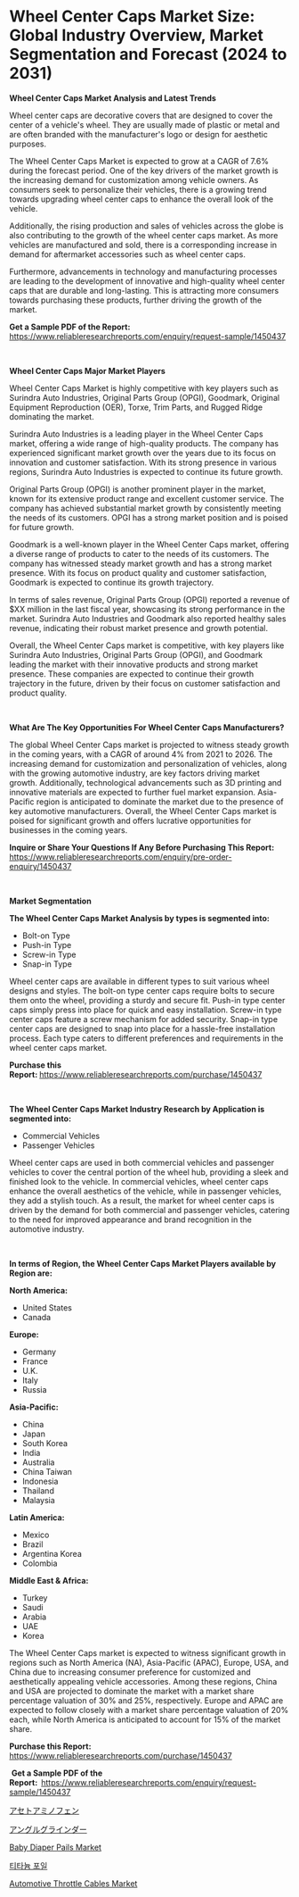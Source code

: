 <p><h1>Wheel Center Caps Market Size: Global Industry Overview, Market Segmentation and Forecast (2024 to 2031)</h1></p><p><strong>Wheel Center Caps Market Analysis and Latest Trends</strong></p>
<p><p>Wheel center caps are decorative covers that are designed to cover the center of a vehicle's wheel. They are usually made of plastic or metal and are often branded with the manufacturer's logo or design for aesthetic purposes.</p><p>The Wheel Center Caps Market is expected to grow at a CAGR of 7.6% during the forecast period. One of the key drivers of the market growth is the increasing demand for customization among vehicle owners. As consumers seek to personalize their vehicles, there is a growing trend towards upgrading wheel center caps to enhance the overall look of the vehicle.</p><p>Additionally, the rising production and sales of vehicles across the globe is also contributing to the growth of the wheel center caps market. As more vehicles are manufactured and sold, there is a corresponding increase in demand for aftermarket accessories such as wheel center caps.</p><p>Furthermore, advancements in technology and manufacturing processes are leading to the development of innovative and high-quality wheel center caps that are durable and long-lasting. This is attracting more consumers towards purchasing these products, further driving the growth of the market.</p></p>
<p><strong>Get a Sample PDF of the Report:&nbsp;</strong> <a href="https://www.reliableresearchreports.com/enquiry/request-sample/1450437">https://www.reliableresearchreports.com/enquiry/request-sample/1450437</a></p>
<p>&nbsp;</p>
<p><strong>Wheel Center Caps Major Market Players</strong></p>
<p><p>Wheel Center Caps Market is highly competitive with key players such as Surindra Auto Industries, Original Parts Group (OPGI), Goodmark, Original Equipment Reproduction (OER), Torxe, Trim Parts, and Rugged Ridge dominating the market.</p><p>Surindra Auto Industries is a leading player in the Wheel Center Caps market, offering a wide range of high-quality products. The company has experienced significant market growth over the years due to its focus on innovation and customer satisfaction. With its strong presence in various regions, Surindra Auto Industries is expected to continue its future growth.</p><p>Original Parts Group (OPGI) is another prominent player in the market, known for its extensive product range and excellent customer service. The company has achieved substantial market growth by consistently meeting the needs of its customers. OPGI has a strong market position and is poised for future growth.</p><p>Goodmark is a well-known player in the Wheel Center Caps market, offering a diverse range of products to cater to the needs of its customers. The company has witnessed steady market growth and has a strong market presence. With its focus on product quality and customer satisfaction, Goodmark is expected to continue its growth trajectory.</p><p>In terms of sales revenue, Original Parts Group (OPGI) reported a revenue of $XX million in the last fiscal year, showcasing its strong performance in the market. Surindra Auto Industries and Goodmark also reported healthy sales revenue, indicating their robust market presence and growth potential.</p><p>Overall, the Wheel Center Caps market is competitive, with key players like Surindra Auto Industries, Original Parts Group (OPGI), and Goodmark leading the market with their innovative products and strong market presence. These companies are expected to continue their growth trajectory in the future, driven by their focus on customer satisfaction and product quality.</p></p>
<p>&nbsp;</p>
<p><strong>What Are The Key Opportunities For Wheel Center Caps Manufacturers?</strong></p>
<p><p>The global Wheel Center Caps market is projected to witness steady growth in the coming years, with a CAGR of around 4% from 2021 to 2026. The increasing demand for customization and personalization of vehicles, along with the growing automotive industry, are key factors driving market growth. Additionally, technological advancements such as 3D printing and innovative materials are expected to further fuel market expansion. Asia-Pacific region is anticipated to dominate the market due to the presence of key automotive manufacturers. Overall, the Wheel Center Caps market is poised for significant growth and offers lucrative opportunities for businesses in the coming years.</p></p>
<p><strong>Inquire or Share Your Questions If Any Before Purchasing This Report:</strong> <a href="https://www.reliableresearchreports.com/enquiry/pre-order-enquiry/1450437">https://www.reliableresearchreports.com/enquiry/pre-order-enquiry/1450437</a></p>
<p>&nbsp;</p>
<p><strong>Market Segmentation</strong></p>
<p><strong>The Wheel Center Caps Market Analysis by types is segmented into:</strong></p>
<p><ul><li>Bolt-on Type</li><li>Push-in Type</li><li>Screw-in Type</li><li>Snap-in Type</li></ul></p>
<p><p>Wheel center caps are available in different types to suit various wheel designs and styles. The bolt-on type center caps require bolts to secure them onto the wheel, providing a sturdy and secure fit. Push-in type center caps simply press into place for quick and easy installation. Screw-in type center caps feature a screw mechanism for added security. Snap-in type center caps are designed to snap into place for a hassle-free installation process. Each type caters to different preferences and requirements in the wheel center caps market.</p></p>
<p><strong>Purchase this Report:&nbsp;</strong><a href="https://www.reliableresearchreports.com/purchase/1450437">https://www.reliableresearchreports.com/purchase/1450437</a></p>
<p>&nbsp;</p>
<p><strong>The Wheel Center Caps Market Industry Research by Application is segmented into:</strong></p>
<p><ul><li>Commercial Vehicles</li><li>Passenger Vehicles</li></ul></p>
<p><p>Wheel center caps are used in both commercial vehicles and passenger vehicles to cover the central portion of the wheel hub, providing a sleek and finished look to the vehicle. In commercial vehicles, wheel center caps enhance the overall aesthetics of the vehicle, while in passenger vehicles, they add a stylish touch. As a result, the market for wheel center caps is driven by the demand for both commercial and passenger vehicles, catering to the need for improved appearance and brand recognition in the automotive industry.</p></p>
<p>&nbsp;</p>
<p><strong>In terms of Region, the Wheel Center Caps Market Players available by Region are:</strong></p>
<p>
    <p> <strong> North America: </strong>
        <ul>
            <li>United States</li>
            <li>Canada</li>
        </ul>
        </p> 
    <p> <strong> Europe: </strong>
        <ul>
            <li>Germany</li>
            <li>France</li>
            <li>U.K.</li>
            <li>Italy</li>
            <li>Russia</li>
        </ul>
        </p> 
    <p> <strong> Asia-Pacific: </strong>
        <ul>
            <li>China</li>
            <li>Japan</li>
            <li>South Korea</li>
            <li>India</li>
            <li>Australia</li>
            <li>China Taiwan</li>
            <li>Indonesia</li>
            <li>Thailand</li>
            <li>Malaysia</li>
        </ul>
        </p> 
    <p> <strong> Latin America: </strong>
        <ul>
            <li>Mexico</li>
            <li>Brazil</li>
            <li>Argentina Korea</li>
            <li>Colombia</li>
        </ul>
        </p> 
    <p> <strong> Middle East & Africa: </strong>
        <ul>
            <li>Turkey</li>
            <li>Saudi</li>
            <li>Arabia</li>
            <li>UAE</li>
            <li>Korea</li>
        </ul>
    </p>
    </p>
<p><p>The Wheel Center Caps market is expected to witness significant growth in regions such as North America (NA), Asia-Pacific (APAC), Europe, USA, and China due to increasing consumer preference for customized and aesthetically appealing vehicle accessories. Among these regions, China and USA are projected to dominate the market with a market share percentage valuation of 30% and 25%, respectively. Europe and APAC are expected to follow closely with a market share percentage valuation of 20% each, while North America is anticipated to account for 15% of the market share.</p></p>
<p><strong>Purchase this Report: </strong><a href="https://www.reliableresearchreports.com/purchase/1450437">https://www.reliableresearchreports.com/purchase/1450437</a></p>
<p>&nbsp;<strong>Get a Sample PDF of the Report:&nbsp;&nbsp;</strong><a href="https://www.reliableresearchreports.com/enquiry/request-sample/1450437">https://www.reliableresearchreports.com/enquiry/request-sample/1450437</a></p>
<p><strong></strong></p>
<p><p><a href="https://github.com/dzy793153605/Market-Research-Report-List-1/blob/main/4500011187858.md">アセトアミノフェン</a></p><p><a href="https://github.com/oafhukehf4709715/Market-Research-Report-List-1/blob/main/7493253187859.md">アングルグラインダー</a></p><p><a href="https://issuu.com/reportprime-2/docs/baby-diaper-pails-market-size-2030.pptx">Baby Diaper Pails Market</a></p><p><a href="https://medium.com/@gamblestampleyjenny50m5sl6/%ED%8B%B0%ED%83%80%EB%8A%84-%ED%98%B8%EC%9D%BC-%EC%8B%9C%EC%9E%A5%EC%9D%80-%EC%8B%9C%EC%9E%A5-%EC%A0%90%EC%9C%A0%EC%9C%A8-%ED%81%AC%EA%B8%B0-%EB%B0%8F-2031%EB%85%84%EA%B9%8C%EC%A7%80%EC%9D%98-%EC%98%88%EC%83%81-%EC%98%88%EC%B8%A1%EC%97%90-%EC%B4%88%EC%A0%90%EC%9D%84-%EB%A7%9E%EC%B6%94%EA%B3%A0-%EC%9E%88%EC%8A%B5%EB%8B%88%EB%8B%A4-af6c57265692">티타늄 포일</a></p><p><a href="https://github.com/jj19131/Market-Research-Report-List-1/blob/main/automotive-throttle-cables-market.md">Automotive Throttle Cables Market</a></p></p>